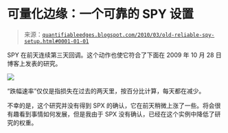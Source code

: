 <!--yml

分类：未分类

日期：2024-05-18 13:02:45

-->

# 可量化边缘：一个可靠的 SPY 设置

> 来源：[`quantifiableedges.blogspot.com/2010/03/old-reliable-spy-setup.html#0001-01-01`](http://quantifiableedges.blogspot.com/2010/03/old-reliable-spy-setup.html#0001-01-01)

SPY 在前天连续第三天回调。这个动作也使它符合了下面在 2009 年 10 月 28 日博客上发表的研究。

![](https://blogger.googleusercontent.com/img/b/R29vZ2xl/AVvXsEi1tQe0LEfjB3Qe0AcY-D4e9wuBnoU1sTwiiL3z0b4p1Jr9-bKnce4dNmB1u9o8jZX3AoAFuiik7lJtlLGCBbLJ3xAS6P-7eMrksCUzEawhjsge-sO_79BM_Mu0-Cmxp5Lmx7PUlNkzjEuJ/s1600/2010-3-29+png.png)

“跌幅速率”仅仅是指损失在过去的两天里，按百分比计算，每天都在减少。

不幸的是，这个研究并没有得到 SPX 的确认，它在前天稍微上涨了一些。将会很有趣看到事情如何发展，但是我由于 SPX 没有确认，已经在这个实例中降低了研究的权重。
